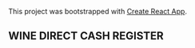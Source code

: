 This project was bootstrapped with [Create React App](https://github.com/facebook/create-react-app).

## WINE DIRECT CASH REGISTER
